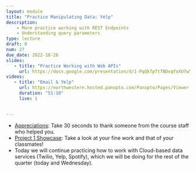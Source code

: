 ```yaml
---
layout: module
title: "Practice Manipulating Data: Yelp"
description:
    - More practice working with REST Endpoints
    - Understanding query parameters
type: lecture
draft: 0
num: 27
due_date: 2022-10-26
slides:
   - title: "Practice Working with Web APIs"
     url: https://docs.google.com/presentation/d/1-PqQkfpTtTNDxqfoXU7w5pzcNG7zuuW9zNNhaVqvJJs/edit?usp=sharing
videos:
   - title: "Email & Yelp"
     url: https://northwestern.hosted.panopto.com/Panopto/Pages/Viewer.aspx?id=a547a486-d6f6-4ae7-a765-adef0107b963
     duration: "51:10"
     live: 1


---
```


* <a href="https://forms.gle/isBEvmoK9Jv9SWw86" target="_blank">Appreciations</a>: Take 30 seconds to thank someone from the course staff who helped you.
* <a href="https://photos.app.goo.gl/wjRsM1eBDxmey4Kt5" target="_blank">Project 1 Showcase</a>: Take a look at your fine work and that of your classmates!
* Today we will continue practicing how to work with Cloud-based data services (Twilio, Yelp, Spotify), which we will be doing for the rest of the quarter (today and Wednesday).